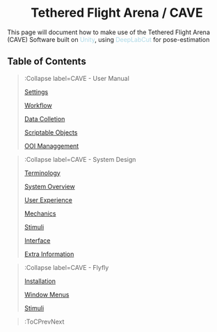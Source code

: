 <style>
img[src*="#centered"] {
    margin:auto;
    display:block;
 }
  div
 {
   text-align: justify;
   text-justify: inter-word;
 }
 img[src*="#invertedcenter"] {
    margin:auto;
    display:block;
    background: white;
    width: 55%;
    height: auto;
 }
 img[src*="#small"] {
    width: 250px;
    height: auto;
 }
 div.centertext{
    text-align:center;
 }
 abbr{
    border: none;
    text-decoration: none;
    color: lightblue;
}
h1{
   text-align:center;
}
</style>

# Tethered Flight Arena / CAVE

This page will document how to make use of the Tethered Flight Arena (CAVE) Software built on <abbr title="A commonly used game development software which allows users to create virtual environments and manipulate them with scripts written in the C# programming language.">Unity</abbr>, using <abbr title="An open source software tool that utilises markerless pose estimation powered by machine learning. Using this software we train a model that can be used by DeepLabCut-Live to track several points on the tethered animal’s body in real-time.">DeepLabCut</abbr> for pose-estimation

## Table of Contents

> :Collapse label=CAVE - User Manual
>
> [Settings](/docs/usermanual/settings)
>
> [Workflow](/docs/usermanual/workflow)
>
> [Data Colletion](/docs/usermanual/datacollection)
>
> [Scriptable Objects](/docs/usermanual/scriptableobjects)
>
> [OOI Managgement](/docs/usermanual/ooimanagement)

> :Collapse label=CAVE - System Design
>
> [Terminology](/docs/systemdesign/terminology)
>
> [System Overview](/docs/systemdesign/systemoverview)
>
> [User Experience](/docs/systemdesign/userexperience)
>
> [Mechanics](/docs/systemdesign/mechanics)
>
> [Stimuli](/docs/systemdesign/stimuli)
>
> [Interface](/docs/systemdesign/interface)
>
> [Extra Information](/docs/systemdesign/extrainformation)

> :Collapse label=CAVE - Flyfly
>
> [Installation](/docs/flyfly/installation)
>
> [Window Menus](/docs/flyfly/windowmenus)
>
> [Stimuli](/docs/flyfly/stimuli)

> :ToCPrevNext